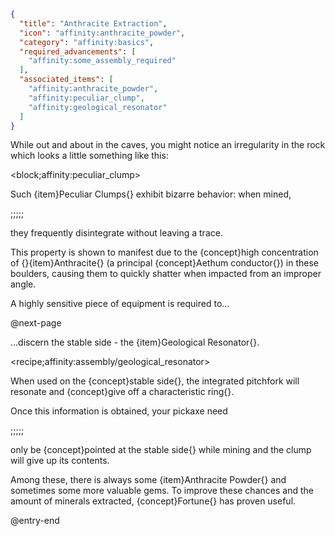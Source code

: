```json
{
  "title": "Anthracite Extraction",
  "icon": "affinity:anthracite_powder",
  "category": "affinity:basics",
  "required_advancements": [
    "affinity:some_assembly_required"
  ],
  "associated_items": [
    "affinity:anthracite_powder",
    "affinity:peculiar_clump",
    "affinity:geological_resonator"
  ]
}
```

While out and about in the caves, you might notice an irregularity in the rock which looks a little something like this:

<block;affinity:peculiar_clump>

Such {item}Peculiar Clumps{} exhibit bizarre behavior: when mined,

;;;;;

they frequently disintegrate without leaving a trace.


This property is shown to manifest due to the {concept}high concentration of {}{item}Anthracite{}
(a principal {concept}Aethum conductor{}) in these boulders, causing them to quickly shatter when impacted from an
improper angle.


A highly sensitive piece of equipment is required to...


@next-page

...discern the stable side - the {item}Geological Resonator{}.

<recipe;affinity:assembly/geological_resonator>

When used on the {concept}stable side{}, the integrated pitchfork will resonate and {concept}give off a characteristic 
ring{}.


Once this information is obtained, your pickaxe need

;;;;;

only be {concept}pointed at the stable side{} while mining and the clump will give up its contents.


Among these, there is always some {item}Anthracite Powder{} and sometimes some more valuable gems. To improve these
chances and the amount of minerals extracted, {concept}Fortune{} has proven useful.

@entry-end